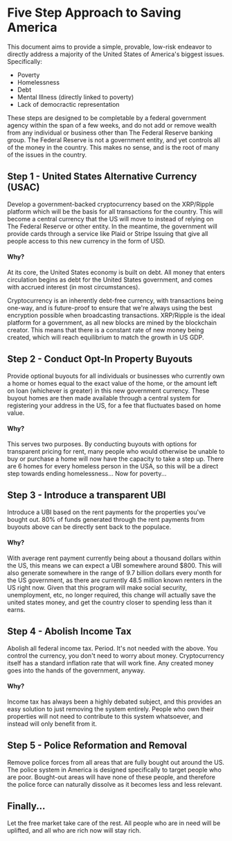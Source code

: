 # Five Step Approach to Saving America

This document aims to provide a simple, provable, low-risk endeavor to directly address a majority of the United States of America's biggest issues. Specifically:

- Poverty
- Homelessness
- Debt
- Mental Illness (directly linked to poverty)
- Lack of democractic representation

These steps are designed to be completable by a federal government agency within the span of a few weeks, and do not add or remove wealth from any individual or business other than The Federal Reserve banking group. The Federal Reserve is not a government entity, and yet controls all of the money in the country. This makes no sense, and is the root of many of the issues in the country.

## Step 1 - United States Alternative Currency (USAC)

Develop a government-backed cryptocurrency based on the XRP/Ripple platform which will be the basis for all transactions for the country. This will become a central currency that the US will move to instead of relying on The Federal Reserve or other entity. In the meantime, the government will provide cards through a service like Plaid or Stripe Issuing that give all people access to this new currency in the form of USD.

#### Why?

At its core, the United States economy is built on debt. All money that enters circulation begins as debt for the United States government, and comes with accrued interest (in most circumstances).

Cryptocurrency is an inherently debt-free currency, with transactions being one-way, and is future-proof to ensure that we're always using the best encryption possible when broadcasting transactions. XRP/Ripple is the ideal platform for a government, as all new blocks are mined by the blockchain creator. This means that there is a constant rate of new money being created, which will reach equilibrium to match the growth in US GDP.

## Step 2 - Conduct Opt-In Property Buyouts

Provide optional buyouts for all individuals or businesses who currently own a home or homes equal to the exact value of the home, or the amount left on loan (whichever is greater) in this new government currency. These buyout homes are then made available through a central system for registering your address in the US, for a fee that fluctuates based on home value.

#### Why?

This serves two purposes. By conducting buyouts with options for transparent pricing for rent, many people who would otherwise be unable to buy or purchase a home will now have the capacity to take a step up. There are 6 homes for every homeless person in the USA, so this will be a direct step towards ending homelessness... Now for poverty...

## Step 3 - Introduce a transparent UBI

Introduce a UBI based on the rent payments for the properties you've bought out. 80% of funds generated through the rent payments from buyouts above can be directly sent back to the populace.

#### Why?

With average rent payment currently being about a thousand dollars within the US, this means we can expect a UBI somewhere around $800. This will also generate somewhere in the range of 9.7 billion dollars every month for the US government, as there are currently 48.5 million known renters in the US right now. Given that this program will make social security, unemployment, etc, no longer required, this change will actually save the united states money, and get the country closer to spending less than it earns.

## Step 4 - Abolish Income Tax

Abolish all federal income tax. Period. It's not needed with the above. You control the currency, you don't need to worry about money. Cryptocurrency itself has a standard inflation rate that will work fine. Any created money goes into the hands of the government, anyway.

#### Why?

Income tax has always been a highly debated subject, and this provides an easy solution to just removing the system entirely. People who own their properties will not need to contribute to this system whatsoever, and instead will only benefit from it.

## Step 5 - Police Reformation and Removal

Remove police forces from all areas that are fully bought out around the US. The police system in America is designed specifically to target people who are poor. Bought-out areas will have none of these people, and therefore the police force can naturally dissolve as it becomes less and less relevant.

## Finally...

Let the free market take care of the rest. All people who are in need will be uplifted, and all who are rich now will stay rich.
